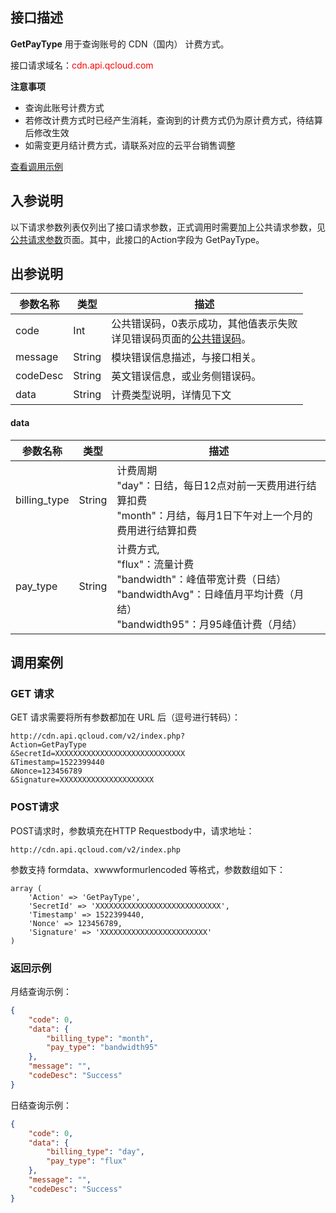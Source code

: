 ## 接口描述
**GetPayType**  用于查询账号的 CDN（国内） 计费方式。

接口请求域名：<font style="color:red">cdn.api.qcloud.com</font>

**注意事项**

+ 查询此账号计费方式
+ 若修改计费方式时已经产生消耗，查询到的计费方式仍为原计费方式，待结算后修改生效
+ 如需变更月结计费方式，请联系对应的云平台销售调整


[查看调用示例](http://tcecqpoc.fsphere.cn/document/product/228/1734)

## 入参说明
以下请求参数列表仅列出了接口请求参数，正式调用时需要加上公共请求参数，见[公共请求参数](http://tcecqpoc.fsphere.cn/doc/api/231/4473)页面。其中，此接口的Action字段为 GetPayType。


## 出参说明
| 参数名称 | 类型   | 描述                                                         |
| -------- | ------ | ------------------------------------------------------------ |
| code     | Int    | 公共错误码，0表示成功，其他值表示失败<br/>详见错误码页面的[公共错误码](http://tcecqpoc.fsphere.cn/doc/api/231/5078#1.-.E5.85.AC.E5.85.B1.E9.94.99.E8.AF.AF.E7.A0.81)。 |
| message  | String | 模块错误信息描述，与接口相关。                               |
| codeDesc | String | 英文错误信息，或业务侧错误码。                               |
| data     | String | 计费类型说明，详情见下文                                     |

#### data

| 参数名称     | 类型   | 描述                                                         |
| ------------ | ------ | ------------------------------------------------------------ |
| billing_type | String | 计费周期<br/>"day"：日结，每日12点对前一天费用进行结算扣费<br/>"month"：月结，每月1日下午对上一个月的费用进行结算扣费 |
| pay_type     | String | 计费方式,<br/>"flux"：流量计费<br/>"bandwidth"：峰值带宽计费（日结）<br/>"bandwidthAvg"：日峰值月平均计费（月结）<br/>"bandwidth95"：月95峰值计费（月结） |



## 调用案例

### GET 请求
GET 请求需要将所有参数都加在 URL 后（逗号进行转码）：
```
http://cdn.api.qcloud.com/v2/index.php?
Action=GetPayType
&SecretId=XXXXXXXXXXXXXXXXXXXXXXXXXXXXX
&Timestamp=1522399440
&Nonce=123456789
&Signature=XXXXXXXXXXXXXXXXXXXXX
```

### POST请求
POST请求时，参数填充在HTTP Requestbody中，请求地址：
```
http://cdn.api.qcloud.com/v2/index.php
```
参数支持 formdata、xwwwformurlencoded 等格式，参数数组如下：

```
array (
	'Action' => 'GetPayType',
	'SecretId' => 'XXXXXXXXXXXXXXXXXXXXXXXXXXXX',
	'Timestamp' => 1522399440,
	'Nonce' => 123456789,
	'Signature' => 'XXXXXXXXXXXXXXXXXXXXXXXX'
)
```

### 返回示例
月结查询示例：

```json
{
    "code": 0,
    "data": {
        "billing_type": "month",
        "pay_type": "bandwidth95"
    },
    "message": "",
    "codeDesc": "Success"
}
```

日结查询示例：

```json
{
    "code": 0,
    "data": {
        "billing_type": "day",
        "pay_type": "flux"
    },
    "message": "",
    "codeDesc": "Success"
}
```

